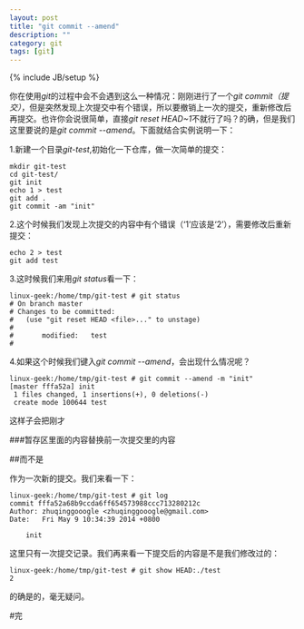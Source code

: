 ```yaml
---
layout: post
title: "git commit --amend"
description: ""
category: git
tags: [git]
---
```

{% include JB/setup %}

你在使用*git*的过程中会不会遇到这么一种情况：刚刚进行了一个*git commit（提交）*，但是突然发现上次提交中有个错误，所以要撤销上一次的提交，重新修改后再提交。也许你会说很简单，直接*git reset HEAD~1*不就行了吗？的确，但是我们这里要说的是*git commit --amend*。下面就结合实例说明一下：  

1.新建一个目录*git-test*,初始化一下仓库，做一次简单的提交：

	mkdir git-test
	cd git-test/
	git init
	echo 1 > test
	git add .
	git commit -am "init"  

2.这个时候我们发现上次提交的内容中有个错误（‘1’应该是‘2’），需要修改后重新提交：

	echo 2 > test
	git add test

3.这时候我们来用*git status*看一下：  

	linux-geek:/home/tmp/git-test # git status
	# On branch master
	# Changes to be committed:
	#   (use "git reset HEAD <file>..." to unstage)
	#
	#       modified:   test
	#  

4.如果这个时候我们键入*git commit --amend*，会出现什么情况呢？  
	
	linux-geek:/home/tmp/git-test # git commit --amend -m "init"
	[master fffa52a] init
	 1 files changed, 1 insertions(+), 0 deletions(-)
	 create mode 100644 test  

这样子会把刚才

###暂存区里面的内容替换前一次提交里的内容

##而不是

作为一次新的提交。我们来看一下：  

	linux-geek:/home/tmp/git-test # git log
	commit fffa52a68b9ccda6ff654573988ccc713280212c
	Author: zhuqinggooogle <zhuqinggooogle@gmail.com>
	Date:   Fri May 9 10:34:39 2014 +0800
	
	    init  

这里只有一次提交记录。我们再来看一下提交后的内容是不是我们修改过的：  

	linux-geek:/home/tmp/git-test # git show HEAD:./test
	2  

的确是的，毫无疑问。  

#完